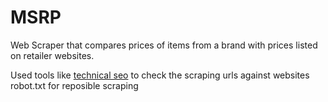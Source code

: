 # MSRP

Web Scraper that compares prices of items from a brand with prices listed on retailer websites.

Used tools like [technical seo](https://technicalseo.com/tools/robots-txt/) to check the scraping urls against websites robot.txt for reposible scraping
